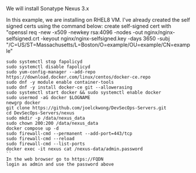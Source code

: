 We will install Sonatype Nexus 3.x

In this example, we are installing on RHEL8 VM. I've already created the self signed certs using the command below: create self-signed cert with "openssl req -new -x509 -newkey rsa:4096 -nodes -out nginx/nginx-selfsigned.crt -keyout nginx/nginx-selfsigned.key -days 3650 -subj "/C=US/ST=Massachusetts/L=Boston/O=example/OU=example/CN=example"
```
sudo systemctl stop fapolicyd
sudo systemctl disable fapolicyd
sudo yum-config-manager --add-repo https://download.docker.com/linux/centos/docker-ce.repo
sudo dnf -y module enable container-tools
sudo dnf -y install docker-ce git --allowerasing
sudo systemctl start docker && sudo systemctl enable docker
sudo usermod -aG docker $LOGNAME
newgrp docker
git clone https://github.com/joelckwong/DevSecOps-Servers.git
cd DevSecOps-Servers/nexus
sudo mkdir -p /data/nexus_data
sudo chown 200:200 /data/nexus_data
docker compose up -d
sudo firewall-cmd --permanent --add-port=443/tcp
sudo firewall-cmd --reload
sudo firewall-cmd --list-ports
docker exec -it nexus cat /nexus-data/admin.password
``
In the web browser go to https://FQDN
login as admin and use the password above
